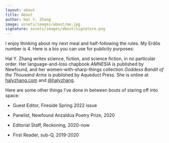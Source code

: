 ```yaml
---
layout: about
title: About
author: Hal Y. Zhang
image: assets/images/about/me.jpg
signature: assets/images/about/signature.png
---
```


<p class="paragraph-lg">I enjoy thinking about my next meal and half-following the rules. My Erd&#337;s number is 4. Here is a bio you can use for publicity purposes:</p>

Hal Y. Zhang writes science, fiction, and science fiction, in no particular order. Her language-and-loss chapbook _AMNESIA_ is published by Newfound, and her women-with-sharp-things collection _Goddess Bandit of the Thousand Arms_ is published by Aqueduct Press. She is online at [halyzhang.com](halyzhang.com) and [@halyzhang](https://twitter.com/halyzhang).

Here are some other things I've done in between bouts of staring off into space:

- <p>Guest Editor, Fireside Spring 2022 issue</p>
- <p>Panelist, Newfound Anzaldúa Poetry Prize, 2020</p>
- <p>Editorial Staff, Reckoning, 2020-now</p>
- <p>First Reader, sub-Q, 2019-2020</p>